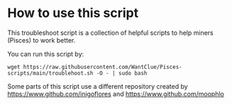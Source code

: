 # How to use this script

This troubleshoot script is a collection of helpful scripts to help miners (Pisces) to work better.





You can run this script by:
```
wget https://raw.githubusercontent.com/WantClue/Pisces-scripts/main/troublehoot.sh -O - | sudo bash
```


Some parts of this script use a different repository created by https://www.github.com/inigoflores and https://www.github.com/moophlo
